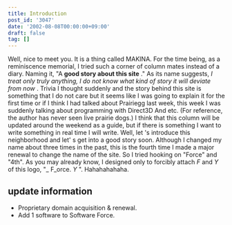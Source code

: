 ```yaml
---
title: Introduction
post_id: '3047'
date: '2002-08-08T00:00:00+09:00'
draft: false
tag: []
---
```


Well, nice to meet you. It is a thing called MAKINA. For the time being, as a reminiscence memorial, I tried such a corner of column mates instead of a diary. Naming it, "A **good story about this site** ." As its name suggests, _I treat only truly anything, I do not know what kind of story it will deviate from now_ . Trivia I thought suddenly and the story behind this site is something that I do not care but it seems like I was going to explain it for the first time or if I think I had talked about Prairiegg last week, this week I was suddenly talking about programming with Direct3D And etc. (For reference, the author has never seen live prairie dogs.) I think that this column will be updated around the weekend as a guide, but if there is something I want to write something in real time I will write. Well, let 's introduce this neighborhood and let' s get into a good story soon. Although I changed my name about three times in the past, this is the fourth time I made a major renewal to change the name of the site. So I tried hooking on "Force" and "4th". As you may already know, I designed only to forcibly attach _F_ and _Y_ of this logo, "_ F_orce. _Y_ ". Hahahahahaha.

## update information

*   Proprietary domain acquisition & renewal.
*   Add 1 software to Software Force.